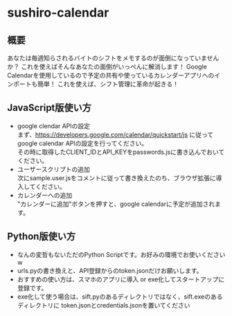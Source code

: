 # sushiro-calendar
## 概要　
あなたは毎週知らされるバイトのシフトをメモするのが面倒になっていませんか？
これを使えばそんなあなたの面倒がいっぺんに解消します！
Google Calendarを使用しているので予定の共有や使っているカレンダーアプリへのインポートも簡単！
これを使えば、シフト管理に革命が起きる！
## JavaScript版使い方

- google clendar APIの設定  
まず、https://developers.google.com/calendar/quickstart/js に従ってgoogle calendar APIの設定を行ってください。  
その時に取得したCLIENT_IDとAPI_KEYをpasswords.jsに書き込んでおいてください。
- ユーザースクリプトの追加  
次にsample.user.jsをコメントに従って書き換えたのち、ブラウザ拡張に導入してください。  
- カレンダーへの追加  
"カレンダーに追加"ボタンを押すと、google calendarに予定が追加されます。

## Python版使い方

- なんの変哲もないただのPython Scriptです。お好みの環境でお使いくださいw
- urls.pyの書き換えと、API登録からのtoken.jsonだけお願いします。
- おすすめの使い方は、スマホのアプリに導入 or exe化してスタートアップに登録です。
- exe化して使う場合は、sift.pyのあるディレクトリではなく、sift.exeのあるディレクトリに
token.jsonとcredentials.jsonを置いてください